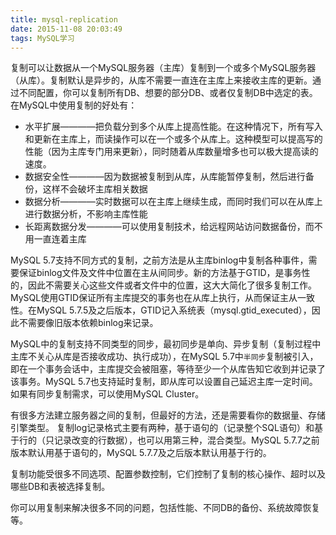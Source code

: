 ```yaml
---
title: mysql-replication
date: 2015-11-08 20:03:49
tags: MySQL学习
---
```


复制可以让数据从一个MySQL服务器（主库）复制到一个或多个MySQL服务器（从库）。复制默认是异步的，从库不需要一直连在主库上来接收主库的更新。通过不同配置，你可以复制所有DB、想要的部分DB、或者仅复制DB中选定的表。
在MySQL中使用复制的好处有：
* 水平扩展————把负载分到多个从库上提高性能。在这种情况下，所有写入和更新在主库上，而读操作可以在一个或多个从库上。这种模型可以提高写的性能（因为主库专门用来更新），同时随着从库数量增多也可以极大提高读的速度。
* 数据安全性————因为数据被复制到从库，从库能暂停复制，然后进行备份，这样不会破坏主库相关数据
* 数据分析————实时数据可以在主库上继续生成，而同时我们可以在从库上进行数据分析，不影响主库性能
* 长距离数据分发————可以使用复制技术，给远程网站访问数据备份，而不用一直连着主库

MySQL 5.7支持不同方式的复制，之前方法是从主库binlog中复制各种事件，需要保证binlog文件及文件中位置在主从间同步。新的方法基于GTID，是事务性的，因此不需要关心这些文件或者文件中的位置，这大大简化了很多复制工作。MySQL使用GTID保证所有主库提交的事务也在从库上执行，从而保证主从一致性。在MySQL 5.7.5及之后版本，GTID记入系统表（mysql.gtid_executed），因此不需要像旧版本依赖binlog来记录。

MySQL中的复制支持不同类型的同步，最初同步是单向、异步复制（复制过程中主库不关心从库是否接收成功、执行成功），在MySQL 5.7中`半同步`复制被引入，即在一个事务会话中，主库提交会被阻塞，等待至少一个从库告知它收到并记录了该事务。MySQL 5.7也支持延时复制，即从库可以设置自己延迟主库一定时间。如果有同步复制需求，可以使用MySQL Cluster。

有很多方法建立服务器之间的复制，但最好的方法，还是需要看你的数据量、存储引擎类型。
复制log记录格式主要有两种，基于语句的（记录整个SQL语句）和基于行的（只记录改变的行数据），也可以用第三种，混合类型。MySQL 5.7.7之前版本默认用基于语句的，MySQL 5.7.7及之后版本默认用基于行的。

复制功能受很多不同选项、配置参数控制，它们控制了复制的核心操作、超时以及哪些DB和表被选择复制。

你可以用复制来解决很多不同的问题，包括性能、不同DB的备份、系统故障恢复等。
